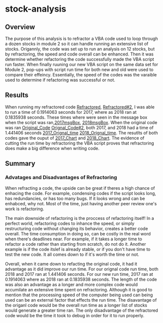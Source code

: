 # stock-analysis

## Overview
The purpose of this analysis is to refractor a VBA code used to loop through a dozen stocks in module 2 so it can handle running  an extensive list of stocks. Origannly, the code was set up to run an analysis on 12 stocks, but by refractoring, the speed and code overall can be enhanced. Then it was determine whether refactoring the code successfully made the VBA script run faster. When finally ruuning our new VBA script on the same data set for Module 2, pop-ups with script run time for both new and old were used to compare their effeincy. Essentially, the speed of the codes was the varaible used to determine if refactoring was successful or not. 

## Results
When running my refractored code [Refractored](https://github.com/josafathpelayo/stock-analysis/blob/main/Screenshot%20(76).png), [Refractored#2](https://github.com/josafathpelayo/stock-analysis/blob/main/Screenshot%20(77).png), I was able to run a time of 0.1914063 seconds for 2017, where as 2018 ran at 0.1835938 seconds. These times where were seen in the message box when the script was ran,[2017msgBox](https://github.com/josafathpelayo/stock-analysis/blob/main/VBA_Challenge_2017.png), [2018msgBox](https://github.com/josafathpelayo/stock-analysis/blob/main/VBA_Challenge_2018.png). When the original code was ran [Original_Code](https://github.com/josafathpelayo/stock-analysis/blob/main/Screenshot%20(78).png) [Orignal_Code#2](https://github.com/josafathpelayo/stock-analysis/blob/main/Screenshot%20(79).png), both 2017, and 2018 had a time of 1.441406 seconds [2017_Orignal_time](https://github.com/josafathpelayo/stock-analysis/blob/main/2017%20old%20code%20run%20time.png) [2018_Orignal_time](https://github.com/josafathpelayo/stock-analysis/blob/main/2018%20old%20run%20time.png). The resutlts of both codes gave the ouput of [2017_Chart](https://github.com/josafathpelayo/stock-analysis/blob/main/2017%20Stocks%20chart.png) and [2018_Chart](https://github.com/josafathpelayo/stock-analysis/blob/main/2018%20Stocks%20chart.png). The evidence of cutting the run time by refractoring the VBA script proves that refractoring does make a big difference when writing code. 


## Summary
### Advatages and Disadvantages of Refractoring
When refracting a code, the upside can be great if theres a high chance of enhacing the code. For example, condensing codes if the script looks long, has redundancies, or has too many bugs. If it looks wrong and can be enhabced, why not. Most of the time, just having another peer review one's work is refactoring. 

The main downside of refactoring is the proccess of refactoring itself! In a perfect world, refactoring codes to inhance the speed, or simply restructuring code without changing its behavior, creates a better code overall. The time consumption in doing so, can be costly in the real word when there's deadlines near. For example, if it takes a longer time to refactor a code rather than starting from scratch, do not do it. Another example is if the code itslef is already stable, or if you don't have time to test the new code. It all comes down to if it's worth the time or not. 

Overall, when it came down to refacting the original code, it had it advantage as it did improve our run time. For our orignal code run time, both 2018 and 2017 ran at 1.441406 seconds. For our new run time, 2017 ran at 0.1914063 where as 2018 ran at 0.1835938 seconds. The length of the code was also an advantage as a longer and more complex code would accumilate an extensive time spent on refractoring. Although it is good to mention that the processing speed of the computer being used can being used can be an external factor that effects the run time. The disavantage of the origanl code would be the overall run time as a longer list of stocks would generate a greater time ran. The only disadvantage of the refractored code would be the time it took to debug in order for it to run properly. 

